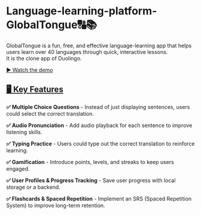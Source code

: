 # Language-learning-platform-GlobalTongue🔠📚

GlobalTongue is a fun, free, and effective language-learning app that helps users learn over 40 languages through quick, interactive lessons.  
It is the clone app of Duolingo.

[▶️ Watch the demo](https://github.com/atchayasenthilkumar/Language-learning-platform---Global-Tongue/main/Global%20Tongue.mp4)


<h2><u>🖥️ Key Features</u></h2>

**✅ Multiple Choice Questions** - Instead of just displaying sentences, users could select the correct translation.  

**✅ Audio Pronunciation** - Add audio playback for each sentence to improve listening skills.  

**✅ Typing Practice** - Users could type out the correct translation to reinforce learning.  

**✅ Gamification** - Introduce points, levels, and streaks to keep users engaged.  

**✅ User Profiles & Progress Tracking** - Save user progress with local storage or a backend.  

**✅ Flashcards & Spaced Repetition** - Implement an SRS (Spaced Repetition System) to improve long-term retention.  
